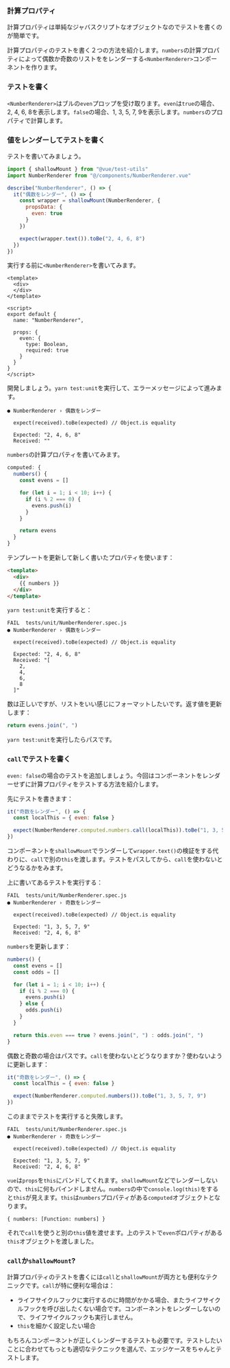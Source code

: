### 計算プロパティ

計算プロパティは単純なジャバスクリプトなオブジェクトなのでテストを書くのが簡単です。

計算プロパティのテストを書く２つの方法を紹介します。`numbers`の計算プロパティによって偶数か奇数のリストををレンダーする`<NumberRenderer>`コンポーネントを作ります。

### テストを書く

`<NumberRenderer>`はブルの`even`プロップを受け取ります。`even`は`true`の場合、2, 4, 6, 8を表示します。`false`の場合、1, 3, 5, 7, 9を表示します。`numbers`のプロパティで計算します。

### 値をレンダーしてテストを書く

テストを書いてみましょう。

```js
import { shallowMount } from "@vue/test-utils"
import NumberRenderer from "@/components/NumberRenderer.vue"

describe("NumberRenderer", () => {
  it("偶数をレンダー", () => {
    const wrapper = shallowMount(NumberRenderer, {
      propsData: {
        even: true
      }
    })

    expect(wrapper.text()).toBe("2, 4, 6, 8")
  })
})
```

実行する前に`<NumberRenderer>`を書いてみます。

```
<template>
  <div>
  </div>
</template>

<script>
export default {
  name: "NumberRenderer",

  props: {
    even: {
      type: Boolean,
      required: true
    }
  }
}
</script>
```

開発しましょう。`yarn test:unit`を実行して、エラーメッセージによって進みます。

```
● NumberRenderer › 偶数をレンダー

  expect(received).toBe(expected) // Object.is equality

  Expected: "2, 4, 6, 8"
  Received: ""
```

`numbers`の計算プロパティを書いてみます。

```js
computed: {
  numbers() {
    const evens = []

    for (let i = 1; i < 10; i++) {
      if (i % 2 === 0) {
        evens.push(i)
      }
    }

    return evens
  }
}
```

テンプレートを更新して新しく書いたプロパティを使います：

```html
<template>
  <div>
    {{ numbers }}
  </div>
</template>
```

`yarn test:unit`を実行すると：

```
FAIL  tests/unit/NumberRenderer.spec.js
● NumberRenderer › 偶数をレンダー

  expect(received).toBe(expected) // Object.is equality

  Expected: "2, 4, 6, 8"
  Received: "[
    2,
    4,
    6,
    8
  ]"
```

 数は正しいですが、リストをいい感じにフォーマットしたいです。返す値を更新します：

```js
return evens.join(", ")
```

`yarn test:unit`を実行したらパスです。

### `call`でテストを書く

`even: false`の場合のテストを追加しましょう。今回はコンポーネントをレンダーせずに計算プロパティをテストする方法を紹介します。

先にテストを書きます：

```js
it("奇数をレンダー", () => {
  const localThis = { even: false }

  expect(NumberRenderer.computed.numbers.call(localThis)).toBe("1, 3, 5, 7, 9")
})
```

コンポーネントを`shallowMount`でランダーして`wrapper.text()`の検証をする代わりに、`call`で別の`this`を渡します。テストをパスしてから、`call`を使わないとどうなるかをみます。

上に書いてあるテストを実行する：

```
FAIL  tests/unit/NumberRenderer.spec.js
● NumberRenderer › 奇数をレンダー

  expect(received).toBe(expected) // Object.is equality

  Expected: "1, 3, 5, 7, 9"
  Received: "2, 4, 6, 8"
```

`numbers`を更新します：

```js
numbers() {
  const evens = []
  const odds = []

  for (let i = 1; i < 10; i++) {
    if (i % 2 === 0) {
      evens.push(i)
    } else {
      odds.push(i)
    }
  }

  return this.even === true ? evens.join(", ") : odds.join(", ")
}
```

偶数と奇数の場合はパスです。`call`を使わないとどうなりますか？使わないように更新します：

```js
it("奇数をレンダー", () => {
  const localThis = { even: false }

  expect(NumberRenderer.computed.numbers()).toBe("1, 3, 5, 7, 9")
})
```

このままでテストを実行すると失敗します。

```
FAIL  tests/unit/NumberRenderer.spec.js
● NumberRenderer › 奇数をレンダー

  expect(received).toBe(expected) // Object.is equality

  Expected: "1, 3, 5, 7, 9"
  Received: "2, 4, 6, 8"
```

`vue`は`props`を`this`にバンドしてくれます。`shallowMount`などでレンダーしないので、`this`に何もバインドしません。`numbers`の中で`console.log(this)`をすると`this`が見えます。`this`は`numbers`プロパティがある`computed`オブジェクトとなります。

```
{ numbers: [Function: numbers] }
```

それで`call`を使うと別の`this`値を渡せます。上のテストで`even`ポロパティがある`this`オブジェクトを渡しました。

### `call`か`shallowMount`?

計算プロパティのテストを書くには`call`と`shallowMount`が両方とも便利なテクニックです。`call`が特に便利な場合は：

- ライフサイクルフックに実行するのに時間がかかる場合、またライフサイクルフックを呼び出したくない場合です。コンポーネントをレンダーしないので、ライフサイクルフックも実行しません。
- `this`を細かく設定したい場合

もちろんコンポーネントが正しくレンダーするテストも必要です。テストしたいことに合わせてもっとも適切なテクニックを選んで、エッジケースをちゃんとテストします。
